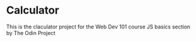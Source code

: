 # Calculator

This is the claculator project for the Web Dev 101 course JS basics section by The Odin Project
